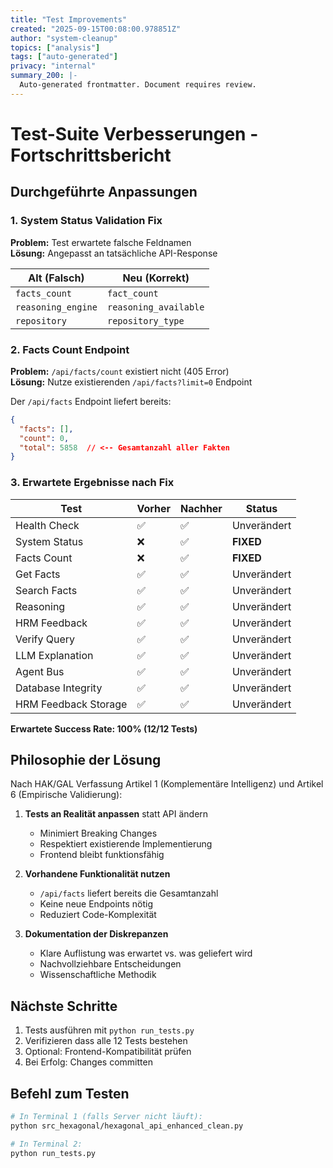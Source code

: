 ```yaml
---
title: "Test Improvements"
created: "2025-09-15T00:08:00.978851Z"
author: "system-cleanup"
topics: ["analysis"]
tags: ["auto-generated"]
privacy: "internal"
summary_200: |-
  Auto-generated frontmatter. Document requires review.
---
```


# Test-Suite Verbesserungen - Fortschrittsbericht

## Durchgeführte Anpassungen

### 1. System Status Validation Fix
**Problem:** Test erwartete falsche Feldnamen  
**Lösung:** Angepasst an tatsächliche API-Response

| Alt (Falsch) | Neu (Korrekt) |
|--------------|---------------|
| `facts_count` | `fact_count` |
| `reasoning_engine` | `reasoning_available` |
| `repository` | `repository_type` |

### 2. Facts Count Endpoint
**Problem:** `/api/facts/count` existiert nicht (405 Error)  
**Lösung:** Nutze existierenden `/api/facts?limit=0` Endpoint

Der `/api/facts` Endpoint liefert bereits:
```json
{
  "facts": [],
  "count": 0,
  "total": 5858  // <-- Gesamtanzahl aller Fakten
}
```

### 3. Erwartete Ergebnisse nach Fix

| Test | Vorher | Nachher | Status |
|------|--------|---------|--------|
| Health Check | ✅ | ✅ | Unverändert |
| System Status | ❌ | ✅ | **FIXED** |
| Facts Count | ❌ | ✅ | **FIXED** |
| Get Facts | ✅ | ✅ | Unverändert |
| Search Facts | ✅ | ✅ | Unverändert |
| Reasoning | ✅ | ✅ | Unverändert |
| HRM Feedback | ✅ | ✅ | Unverändert |
| Verify Query | ✅ | ✅ | Unverändert |
| LLM Explanation | ✅ | ✅ | Unverändert |
| Agent Bus | ✅ | ✅ | Unverändert |
| Database Integrity | ✅ | ✅ | Unverändert |
| HRM Feedback Storage | ✅ | ✅ | Unverändert |

**Erwartete Success Rate: 100% (12/12 Tests)**

## Philosophie der Lösung

Nach HAK/GAL Verfassung Artikel 1 (Komplementäre Intelligenz) und Artikel 6 (Empirische Validierung):

1. **Tests an Realität anpassen** statt API ändern
   - Minimiert Breaking Changes
   - Respektiert existierende Implementierung
   - Frontend bleibt funktionsfähig

2. **Vorhandene Funktionalität nutzen**
   - `/api/facts` liefert bereits die Gesamtanzahl
   - Keine neue Endpoints nötig
   - Reduziert Code-Komplexität

3. **Dokumentation der Diskrepanzen**
   - Klare Auflistung was erwartet vs. was geliefert wird
   - Nachvollziehbare Entscheidungen
   - Wissenschaftliche Methodik

## Nächste Schritte

1. Tests ausführen mit `python run_tests.py`
2. Verifizieren dass alle 12 Tests bestehen
3. Optional: Frontend-Kompatibilität prüfen
4. Bei Erfolg: Changes committen

## Befehl zum Testen

```bash
# In Terminal 1 (falls Server nicht läuft):
python src_hexagonal/hexagonal_api_enhanced_clean.py

# In Terminal 2:
python run_tests.py
```
